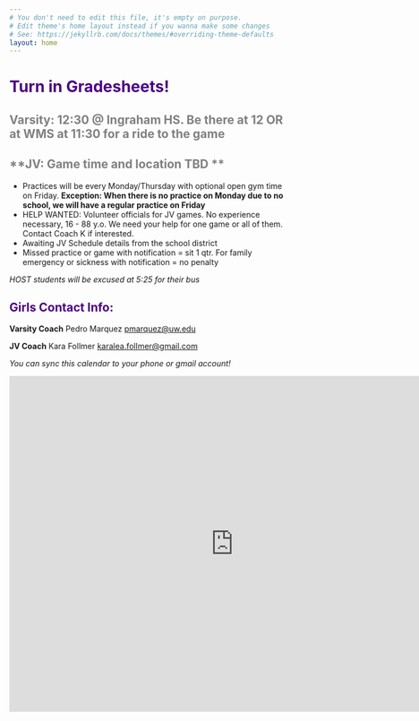 ```yaml
---
# You don't need to edit this file, it's empty on purpose.
# Edit theme's home layout instead if you wanna make some changes
# See: https://jekyllrb.com/docs/themes/#overriding-theme-defaults
layout: home
---
```


# <span style ="color:indigo">**Turn in Gradesheets!**</span>

## <span style ="color:gray">**Varsity: 12:30 @ Ingraham HS. Be there at 12 OR at WMS at 11:30 for a ride to the game**</span>
## <span style ="color:gray">**JV: Game time and location TBD **</span>

* Practices will be every Monday/Thursday with optional open gym time on Friday. **Exception: When there is no practice on Monday due to no school, we will have a regular practice on Friday**
* HELP WANTED: Volunteer officials for JV games. No experience necessary, 16 - 88 y.o. We need your help for one game or all of them. Contact Coach K if interested.
* Awaiting JV Schedule details from the school district
* Missed practice or game with notification = sit 1 qtr. For family emergency or sickness with notification = no penalty

_HOST students will be excused at 5:25   for their bus_

## <span style="color:indigo">Girls Contact Info:</span>

**Varsity Coach** Pedro Marquez [pmarquez@uw.edu](mailto:pmarquez@uw.edu)

**JV Coach** Kara Follmer [karalea.follmer@gmail.com](mailto:karalea.follmer@gmail.com)    

*You can sync this calendar to your phone or gmail account!*

<iframe src="https://calendar.google.com/calendar/embed?src=creebg32ivhjuq38ij0t10c1h4%40group.calendar.google.com&ctz=America/Los_Angeles" style="border: 0" width="800" height="600" frameborder="0" scrolling="no"></iframe>

<script>
  (function(i,s,o,g,r,a,m){i['GoogleAnalyticsObject']=r;i[r]=i[r]||function(){
  (i[r].q=i[r].q||[]).push(arguments)},i[r].l=1*new Date();a=s.createElement(o),
  m=s.getElementsByTagName(o)[0];a.async=1;a.src=g;m.parentNode.insertBefore(a,m)
  })(window,document,'script','//www.google-analytics.com/analytics.js','ga');

  ga('create', 'UA-109236415-1', 'auto');
  ga('send', 'pageview');
</script>
